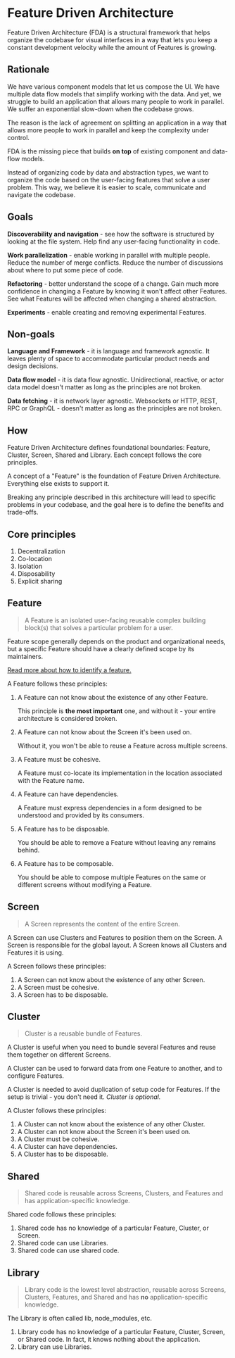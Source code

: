 # Feature Driven Architecture

Feature Driven Architecture (FDA) is a structural framework that helps organize the codebase for visual interfaces in a way that lets you keep a constant development velocity while the amount of Features is growing.

## Rationale

We have various component models that let us compose the UI. We have multiple data flow models that simplify working with the data. And yet, we struggle to build an application that allows many people to work in parallel. We suffer an exponential slow-down when the codebase grows.

The reason is the lack of agreement on splitting an application in a way that allows more people to work in parallel and keep the complexity under control.

FDA is the missing piece that builds **on top** of existing component and data-flow models.

Instead of organizing code by data and abstraction types, we want to organize the code based on the user-facing features that solve a user problem. This way, we believe it is easier to scale, communicate and navigate the codebase.

## Goals

**Discoverability and navigation** - see how the software is structured by looking at the file system. Help find any user-facing functionality in code.

**Work parallelization** - enable working in parallel with multiple people. Reduce the number of merge conflicts. Reduce the number of discussions about where to put some piece of code.

**Refactoring** - better understand the scope of a change. Gain much more confidence in changing a Feature by knowing it won't affect other Features. See what Features will be affected when changing a shared abstraction.

**Experiments** - enable creating and removing experimental Features.

## Non-goals

**Language and Framework** - it is language and framework agnostic. It leaves plenty of space to accommodate particular product needs and design decisions.

**Data flow model** - it is data flow agnostic. Unidirectional, reactive, or actor data model doesn't matter as long as the principles are not broken.

**Data fetching** - it is network layer agnostic.
Websockets or HTTP, REST, RPC or GraphQL - doesn't matter as long as the principles are not broken.

## How

Feature Driven Architecture defines foundational boundaries: Feature, Cluster, Screen, Shared and Library. Each concept follows the core principles.

A concept of a "Feature" is the foundation of Feature Driven Architecture. Everything else exists to support it.

Breaking any principle described in this architecture will lead to specific problems in your codebase, and the goal here is to define the benefits and trade-offs.

## Core principles

1. Decentralization
1. Co-location
1. Isolation
1. Disposability
1. Explicit sharing

## Feature

> A Feature is an isolated user-facing reusable complex building block(s) that solves a particular problem for a user.

Feature scope generally depends on the product and organizational needs, but a specific Feature should have a clearly defined scope by its maintainers.

[Read more about how to identify a feature.](./feature.md)

A Feature follows these principles:

1. A Feature can not know about the existence of any other Feature.

   This principle is **the most important** one, and without it - your entire architecture is considered broken.

1. A Feature can not know about the Screen it's been used on.

   Without it, you won't be able to reuse a Feature across multiple screens.

1. A Feature must be cohesive.

   A Feature must co-locate its implementation in the location associated with the Feature name.

1. A Feature can have dependencies.

   A Feature must express dependencies in a form designed to be understood and provided by its consumers.

1. A Feature has to be disposable.

   You should be able to remove a Feature without leaving any remains behind.

1. A Feature has to be composable.

   You should be able to compose multiple Features on the same or different screens without modifying a Feature.

## Screen

> A Screen represents the content of the entire Screen.

A Screen can use Clusters and Features to position them on the Screen. A Screen is responsible for the global layout. A Screen knows all Clusters and Features it is using.

A Screen follows these principles:

1. A Screen can not know about the existence of any other Screen.
1. A Screen must be cohesive.
1. A Screen has to be disposable.

## Cluster

> Cluster is a reusable bundle of Features.

A Cluster is useful when you need to bundle several Features and reuse them together on different Screens.

A Cluster can be used to forward data from one Feature to another, and to configure Features.

A Cluster is needed to avoid duplication of setup code for Features. If the setup is trivial - you don't need it. _Cluster is optional._

A Cluster follows these principles:

1. A Cluster can not know about the existence of any other Cluster.
1. A Cluster can not know about the Screen it's been used on.
1. A Cluster must be cohesive.
1. A Cluster can have dependencies.
1. A Cluster has to be disposable.

## Shared

>Shared code is reusable across Screens, Clusters, and Features and has application-specific knowledge.

Shared code follows these principles:

1. Shared code has no knowledge of a particular Feature, Cluster, or Screen.
1. Shared code can use Libraries.
1. Shared code can use shared code.

## Library

> Library code is the lowest level abstraction, reusable across Screens, Clusters, Features, and Shared and has __no__ application-specific knowledge.

The Library is often called lib, node_modules, etc.

1. Library code has no knowledge of a particular Feature, Cluster, Screen, or Shared code. In fact, it knows nothing about the application.
1. Library can use Libraries.
